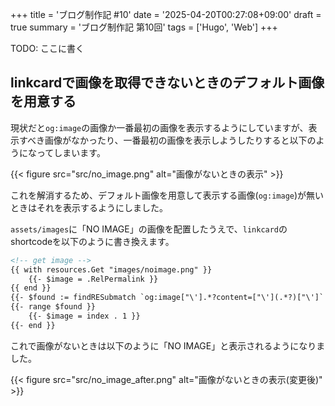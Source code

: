 +++
title = 'ブログ制作記 #10'
date = '2025-04-20T00:27:08+09:00'
draft = true
summary = 'ブログ制作記 第10回'
tags = ['Hugo', 'Web']
+++

TODO: ここに書く

## linkcardで画像を取得できないときのデフォルト画像を用意する
現状だと`og:image`の画像か一番最初の画像を表示するようにしていますが、表示すべき画像がなかったり、一番最初の画像を表示しようしたりすると以下のようになってしまいます。

{{< figure src="src/no_image.png" alt="画像がないときの表示" >}}

これを解消するため、デフォルト画像を用意して表示する画像(`og:image`)が無いときはそれを表示するようにしました。

`assets/images`に「NO IMAGE」の画像を配置したうえで、`linkcard`のshortcodeを以下のように書き換えます。

```html {name="layouts/shortcodes/linkcard.html (画像取得部分)"}
<!-- get image -->
{{ with resources.Get "images/noimage.png" }}
    {{- $image = .RelPermalink }}
{{ end }}
{{- $found := findRESubmatch `og:image["\'].*?content=["\'](.*?)["\']` $content 1 }}
{{- range $found }}
    {{- $image = index . 1 }}
{{- end }}
```

これで画像がないときは以下のように「NO IMAGE」と表示されるようになりました。

{{< figure src="src/no_image_after.png" alt="画像がないときの表示(変更後)" >}}
